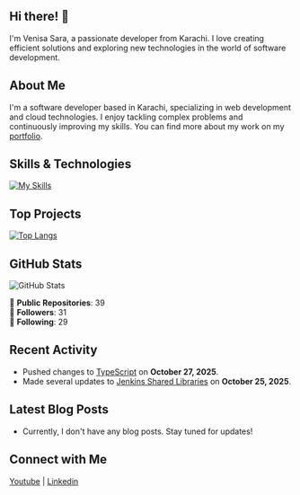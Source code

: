 ## Hi there! 👋

I'm Venisa Sara, a passionate developer from Karachi. I love creating efficient solutions and exploring new technologies in the world of software development.

## About Me

I'm a software developer based in Karachi, specializing in web development and cloud technologies. I enjoy tackling complex problems and continuously improving my skills. You can find more about my work on my [portfolio](https://portfolio2-one-black.vercel.app).

## Skills & Technologies

[![My Skills](https://skillicons.dev/icons?i=aws,ansible,docker,fastapi,gitlab,grafana,kubernetes,jenkins&perline=8)](https://skillicons.dev)

## Top Projects

[![Top Langs](https://github-readme-stats.vercel.app/api/top-langs/?username=vanessasara&layout=compact&theme=dark)](https://github.com/anuraghazra/github-readme-stats)


## GitHub Stats
![GitHub Stats](https://github-readme-stats.vercel.app/api?username=vanessasara&show_icons=true&hide_title=true&count_private=true&theme=radical)

🔭 **Public Repositories**: 39  
👥 **Followers**: 31  
👤 **Following**: 29

## Recent Activity

- Pushed changes to [TypeScript](https://github.com/vanessasara/typescript) on **October 27, 2025**.
- Made several updates to [Jenkins Shared Libraries](https://github.com/vanessasara/jenkins-shared-libraries) on **October 25, 2025**.

## Latest Blog Posts

- Currently, I don't have any blog posts. Stay tuned for updates!

## Connect with Me

<a href="https://www.youtube.com/@Codewithhsarah" target="_blank" rel="noopener noreferrer"><Icon /> Youtube</a> | <a href="https://www.linkedin.com/in/venisasara" target="_blank" rel="noopener noreferrer"><Icon /> Linkedin</a>

